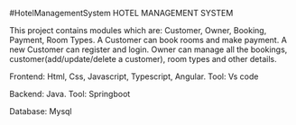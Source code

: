 #HotelManagementSystem 
HOTEL MANAGEMENT SYSTEM 

This project contains modules which are:
Customer,
Owner,
Booking,
Payment,
Room Types.
A Customer can book rooms and make payment.
A new Customer can register and login. 
Owner can manage all the bookings, customer(add/update/delete a customer), room types and other details.

Frontend: Html, Css, Javascript, Typescript, Angular.
Tool: Vs code

Backend: Java.
Tool: Springboot

Database: Mysql
